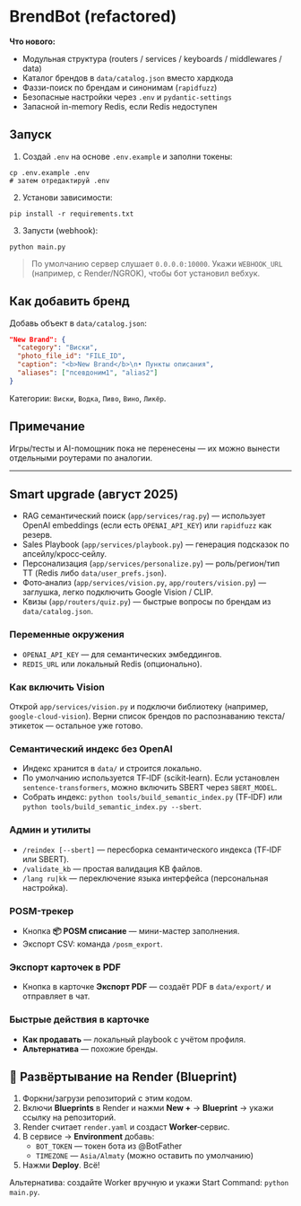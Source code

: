 
# BrendBot (refactored)

**Что нового:**
- Модульная структура (routers / services / keyboards / middlewares / data)
- Каталог брендов в `data/catalog.json` вместо хардкода
- Фаззи-поиск по брендам и синонимам (`rapidfuzz`)
- Безопасные настройки через `.env` и `pydantic-settings`
- Запасной in-memory Redis, если Redis недоступен

## Запуск

1. Создай `.env` на основе `.env.example` и заполни токены:
```
cp .env.example .env
# затем отредактируй .env
```

2. Установи зависимости:
```
pip install -r requirements.txt
```

3. Запусти (webhook):
```
python main.py
```

> По умолчанию сервер слушает `0.0.0.0:10000`. Укажи `WEBHOOK_URL` (например, с Render/NGROK), чтобы бот установил вебхук.

## Как добавить бренд
Добавь объект в `data/catalog.json`:
```json
"New Brand": {
  "category": "Виски",
  "photo_file_id": "FILE_ID",
  "caption": "<b>New Brand</b>\n• Пункты описания",
  "aliases": ["псевдоним1", "alias2"]
}
```
Категории: `Виски`, `Водка`, `Пиво`, `Вино`, `Ликёр`.

## Примечание
Игры/тесты и AI-помощник пока не перенесены — их можно вынести отдельными роутерами по аналогии.


---
## Smart upgrade (август 2025)
- RAG семантический поиск (`app/services/rag.py`) — использует OpenAI embeddings (если есть `OPENAI_API_KEY`) или `rapidfuzz` как резерв.
- Sales Playbook (`app/services/playbook.py`) — генерация подсказок по апсейлу/кросс‑сейлу.
- Персонализация (`app/services/personalize.py`) — роль/регион/тип ТТ (Redis либо `data/user_prefs.json`).
- Фото‑анализ (`app/services/vision.py`, `app/routers/vision.py`) — заглушка, легко подключить Google Vision / CLIP.
- Квизы (`app/routers/quiz.py`) — быстрые вопросы по брендам из `data/catalog.json`.

### Переменные окружения
- `OPENAI_API_KEY` — для семантических эмбеддингов.
- `REDIS_URL` или локальный Redis (опционально).

### Как включить Vision
Открой `app/services/vision.py` и подключи библиотеку (например, `google-cloud-vision`). Верни список брендов по распознаванию текста/этикеток — остальное уже готово.


### Семантический индекс без OpenAI
- Индекс хранится в `data/` и строится локально.
- По умолчанию используется TF‑IDF (scikit‑learn). Если установлен `sentence-transformers`, можно включить SBERT через `SBERT_MODEL`.
- Собрать индекс: `python tools/build_semantic_index.py` (TF‑IDF) или `python tools/build_semantic_index.py --sbert`.


### Админ и утилиты
- `/reindex [--sbert]` — пересборка семантического индекса (TF‑IDF или SBERT).
- `/validate_kb` — простая валидация KB файлов.
- `/lang ru|kk` — переключение языка интерфейса (персональная настройка).

### POSM-трекер
- Кнопка **📦 POSM списание** — мини-мастер заполнения.
- Экспорт CSV: команда `/posm_export`.

### Экспорт карточек в PDF
- Кнопка в карточке **Экспорт PDF** — создаёт PDF в `data/export/` и отправляет в чат.

### Быстрые действия в карточке
- **Как продавать** — локальный playbook с учётом профиля.
- **Альтернатива** — похожие бренды.

## 🚀 Развёртывание на Render (Blueprint)
1) Форкни/загрузи репозиторий с этим кодом.
2) Включи **Blueprints** в Render и нажми **New +** → **Blueprint** → укажи ссылку на репозиторий.
3) Render считает `render.yaml` и создаст **Worker**‑сервис.
4) В сервисе → **Environment** добавь:
   - `BOT_TOKEN` — токен бота из @BotFather
   - `TIMEZONE` — `Asia/Almaty` (можно оставить по умолчанию)
5) Нажми **Deploy**. Всё!

Альтернатива: создайте Worker вручную и укажи Start Command: `python main.py`.
